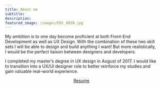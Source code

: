 ```yaml
---
title: About me
subtitle:
description:
featured_image: /images/DSC_0058.jpg
---
```


My ambition is to one day become proficient at both Front-End Development as well as UX Design. With the combination of these two skill sets I will be able to design and build anything I want! But more realistically, I would be the perfect liaison between designers and developers.

I completed my master’s degree in UX design in August of 2017. I would like to transition into a UX/UI designer role to better reinforce my studies and gain valuable real-world experience.
<br>
<center><a href="https://www.geburgess.com/files/George Burgess.pdf" class="button button--large">Resume</a></center>
